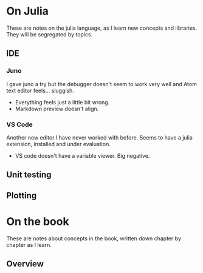 # On Julia

These are notes on the julia language, as I learn new concepts and libraries. They will be segregated by topics.

## IDE

### Juno

I gave juno a try but the debugger doesn't seem to work very well and Atom text editor feels... sluggish.
- Everything feels just a little bit wrong.
- Markdown preview doesn't align.

### VS Code
Another new editor I have never worked with before. Seems to have a julia extension, installed and under evaluation.

- VS code doesn't have a variable viewer. Big negative.

## Unit testing

## Plotting

# On the book
These are notes about concepts in the book, written down chapter by chapter as I learn.
## Overview
